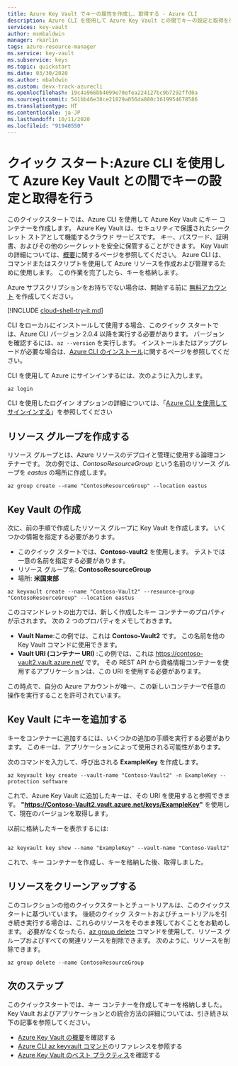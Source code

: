 ```yaml
---
title: Azure Key Vault でキーの属性を作成し、取得する - Azure CLI
description: Azure CLI を使用して Azure Key Vault との間でキーの設定と取得を行う方法を紹介するクイック スタート
services: key-vault
author: msmbaldwin
manager: rkarlin
tags: azure-resource-manager
ms.service: key-vault
ms.subservice: keys
ms.topic: quickstart
ms.date: 03/30/2020
ms.author: mbaldwin
ms.custom: devx-track-azurecli
ms.openlocfilehash: 19c4a966bb4099e70efea224127bc9b7292ffd0a
ms.sourcegitcommit: 541bb46e38ce21829a056da880c1619954678586
ms.translationtype: HT
ms.contentlocale: ja-JP
ms.lasthandoff: 10/11/2020
ms.locfileid: "91940550"
---
```

# <a name="quickstart-set-and-retrieve-a-key-from-azure-key-vault-using-azure-cli"></a>クイック スタート:Azure CLI を使用して Azure Key Vault との間でキーの設定と取得を行う

このクイックスタートでは、Azure CLI を使用して Azure Key Vault にキー コンテナーを作成します。 Azure Key Vault は、セキュリティで保護されたシークレット ストアとして機能するクラウド サービスです。 キー、パスワード、証明書、およびその他のシークレットを安全に保管することができます。 Key Vault の詳細については、[概要](../general/overview.md)に関するページを参照してください。 Azure CLI は、コマンドまたはスクリプトを使用して Azure リソースを作成および管理するために使用します。 この作業を完了したら、キーを格納します。

Azure サブスクリプションをお持ちでない場合は、開始する前に [無料アカウント](https://azure.microsoft.com/free/?WT.mc_id=A261C142F) を作成してください。


[!INCLUDE [cloud-shell-try-it.md](../../../includes/cloud-shell-try-it.md)]

CLI をローカルにインストールして使用する場合、このクイック スタートでは、Azure CLI バージョン 2.0.4 以降を実行する必要があります。 バージョンを確認するには、`az --version` を実行します。 インストールまたはアップグレードが必要な場合は、[Azure CLI のインストール]( /cli/azure/install-azure-cli)に関するページを参照してください。

CLI を使用して Azure にサインインするには、次のように入力します。

```azurecli
az login
```

CLI を使用したログイン オプションの詳細については、「[Azure CLI を使用してサインインする](/cli/azure/authenticate-azure-cli?view=azure-cli-latest)」を参照してください

## <a name="create-a-resource-group"></a>リソース グループを作成する

リソース グループとは、Azure リソースのデプロイと管理に使用する論理コンテナーです。 次の例では、*ContosoResourceGroup* という名前のリソース グループを *eastus* の場所に作成します。

```azurecli
az group create --name "ContosoResourceGroup" --location eastus
```

## <a name="create-a-key-vault"></a>Key Vault の作成

次に、前の手順で作成したリソース グループに Key Vault を作成します。 いくつかの情報を指定する必要があります。

- このクイック スタートでは、**Contoso-vault2** を使用します。 テストでは一意の名前を指定する必要があります。
- リソース グループ名: **ContosoResourceGroup**
- 場所: **米国東部**

```azurecli
az keyvault create --name "Contoso-Vault2" --resource-group "ContosoResourceGroup" --location eastus
```

このコマンドレットの出力では、新しく作成したキー コンテナーのプロパティが示されます。 次の 2 つのプロパティをメモしておきます。

- **Vault Name**:この例では、これは **Contoso-Vault2** です。 この名前を他の Key Vault コマンドに使用できます。
- **Vault URI (コンテナー URI)** :この例では、これは https://contoso-vault2.vault.azure.net/ です。 その REST API から資格情報コンテナーを使用するアプリケーションは、この URI を使用する必要があります。

この時点で、自分の Azure アカウントが唯一、この新しいコンテナーで任意の操作を実行することを許可されています。

## <a name="add-a-key-to-key-vault"></a>Key Vault にキーを追加する

キーをコンテナーに追加するには、いくつかの追加の手順を実行する必要があります。 このキーは、アプリケーションによって使用される可能性があります。 

次のコマンドを入力して、呼び出される **ExampleKey** を作成します。

```azurecli
az keyvault key create --vault-name "Contoso-Vault2" -n ExampleKey --protection software
```

これで、Azure Key Vault に追加したキーは、その URI を使用すると参照できます。 **"https://Contoso-Vault2.vault.azure.net/keys/ExampleKey"** を使用して、現在のバージョンを取得します。 

以前に格納したキーを表示するには:

```azurecli

az keyvault key show --name "ExampleKey" --vault-name "Contoso-Vault2"
```

これで、キー コンテナーを作成し、キーを格納した後、取得しました。

## <a name="clean-up-resources"></a>リソースをクリーンアップする

このコレクションの他のクイックスタートとチュートリアルは、このクイックスタートに基づいています。 後続のクイック スタートおよびチュートリアルを引き続き実行する場合は、これらのリソースをそのまま残しておくことをお勧めします。
必要がなくなったら、[az group delete](/cli/azure/group) コマンドを使用して、リソース グループおよびすべての関連リソースを削除できます。 次のように、リソースを削除できます。

```azurecli
az group delete --name ContosoResourceGroup
```

## <a name="next-steps"></a>次のステップ

このクイックスタートでは、キー コンテナーを作成してキーを格納しました。 Key Vault およびアプリケーションとの統合方法の詳細については、引き続き以下の記事を参照してください。

- [Azure Key Vault の概要](../general/overview.md)を確認する
- [Azure CLI az keyvault コマンド](/cli/azure/keyvault?view=azure-cli-latest)のリファレンスを参照する
- [Azure Key Vault のベスト プラクティス](../general/best-practices.md)を確認する
